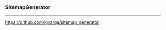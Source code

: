 ### SitemapGenerator
---
https://github.com/kjvarga/sitemap_generator

```ruby

```

```

```

```

```

